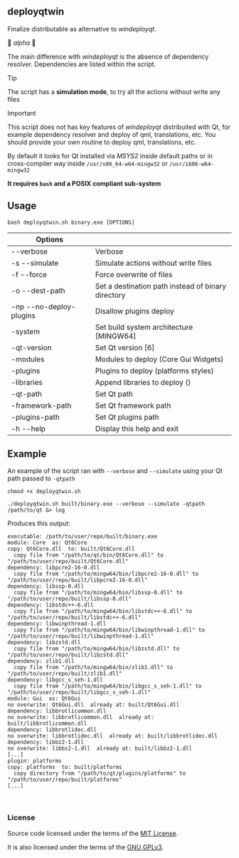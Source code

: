 ## deployqtwin

Finalize distributable as alternative to *windeployqt*.

:construction: *alpha* :construction:

The main difference with *windeployqt* is the absence of dependency resolver. Dependencies are listed within the script.

> [!TIP]
> The script has a **simulation mode**, to try all the actions without write any files

> [!IMPORTANT]
> This script does not has key features of *windeployqt* distribuited with Qt, for example dependency resolver and deploy of qml, translations, etc. You should provide your own routine to deploy qml, translations, etc.

By default it looks for Qt installed via *MSYS2* inside default paths or in cross-compiler way inside `/usr/x86_64-w64-mingw32` or `/usr/i686-w64-mingw32`

**It requires `bash` and a POSIX compliant sub-system**


## Usage

`bash deployqtwin.sh binary.exe [OPTIONS]`

| Options |  |
| ------- | - |
| --verbose | Verbose |
| -s --simulate | Simulate actions without write files |
| -f --force | Force overwrite of files |
| -o --dest-path | Set a destination path instead of binary directory |
| -np --no-deploy-plugins | Disallow plugins deploy |
| -system | Set build system architecture \[MINGW64\] |
| -qt-version | Set Qt version \[6\] |
| -modules | Modules to deploy (Core Gui Widgets) |
| -plugins | Plugins to deploy (platforms styles) |
| -libraries | Append libraries to deploy () |
| -qt-path | Set Qt path |
| -framework-path | Set Qt framework path |
| -plugins-path | Set Qt plugins path |
| -h --help | Display this help and exit |


## Example

An example of the script ran with `--verbose` and `--simulate` using your Qt path passed to `-qtpath`
```
chmod +x deployqtwin.sh

./deployqtwin.sh built/binary.exe --verbose --simulate -qtpath /path/to/qt &> log
```

Produces this output:
```
executable: /path/to/user/repo/built/binary.exe
module: Core  as: Qt6Core
copy: Qt6Core.dll  to: built/Qt6Core.dll
  copy file from "/path/to/qt/bin/Qt6Core.dll" to "/path/to/user/repo/built/Qt6Core.dll"
dependency: libpcre2-16-0.dll
  copy file from "/path/to/mingw64/bin/libpcre2-16-0.dll" to "/path/to/user/repo/built/libpcre2-16-0.dll"
dependency: libssp-0.dll
  copy file from "/path/to/mingw64/bin/libssp-0.dll" to "/path/to/user/repo/built/libssp-0.dll"
dependency: libstdc++-6.dll
  copy file from "/path/to/mingw64/bin/libstdc++-6.dll" to "/path/to/user/repo/built/libstdc++-6.dll"
dependency: libwinpthread-1.dll
  copy file from "/path/to/mingw64/bin/libwinpthread-1.dll" to "/path/to/user/repo/built/libwinpthread-1.dll"
dependency: libzstd.dll
  copy file from "/path/to/mingw64/bin/libzstd.dll" to "/path/to/user/repo/built/libzstd.dll"
dependency: zlib1.dll
  copy file from "/path/to/mingw64/bin/zlib1.dll" to "/path/to/user/repo/built/zlib1.dll"
dependency: libgcc_s_seh-1.dll
  copy file from "/path/to/mingw64/bin/libgcc_s_seh-1.dll" to "/path/to/user/repo/built/libgcc_s_seh-1.dll"
module: Gui  as: Qt6Gui
no overwrite: Qt6Gui.dll  already at: built/Qt6Gui.dll
dependency: libbrotlicommon.dll
no overwrite: libbrotlicommon.dll  already at: built/libbrotlicommon.dll
dependency: libbrotlidec.dll
no overwrite: libbrotlidec.dll  already at: built/libbrotlidec.dll
dependency: libbz2-1.dll
no overwrite: libbz2-1.dll  already at: built/libbz2-1.dll
[...]
plugin: platforms
copy: platforms  to: built/platforms
  copy directory from "/path/to/qt/plugins/platforms" to "/path/to/user/repo/built/platforms"
[...]
```

&nbsp;

### License

Source code licensed under the terms of the [MIT License](https://github.com/e2se/deployqtwin/blob/main/LICENSE-MIT).

It is also licensed under the terms of the [GNU GPLv3](https://github.com/e2se/deployqtwin/blob/main/LICENSE-GPL-3.0-or-later).

